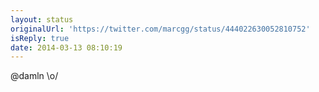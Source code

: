 ```yaml
---
layout: status
originalUrl: 'https://twitter.com/marcgg/status/444022630052810752'
isReply: true
date: 2014-03-13 08:10:19
---
```


@damln \o/
